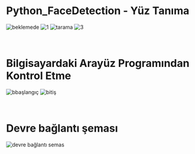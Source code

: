 # Python_FaceDetection - Yüz Tanıma
![beklemede](https://user-images.githubusercontent.com/47866774/103171152-dc95e680-485a-11eb-84cf-b0863ec7ab5e.png)
![1](https://user-images.githubusercontent.com/47866774/103171143-d0118e00-485a-11eb-82cc-7eac6a4ad933.png)
![tarama](https://user-images.githubusercontent.com/47866774/103171157-e0296d80-485a-11eb-891f-82a57e742004.png)
![3](https://user-images.githubusercontent.com/47866774/103171147-d4d64200-485a-11eb-8d3f-33374d4e66eb.png)
<br/><br/><br/>

# Bilgisayardaki Arayüz Programından Kontrol Etme
![bbaşlangıç](https://user-images.githubusercontent.com/47866774/103171151-db64b980-485a-11eb-8a2e-bff34fc2bdcf.png)
![bitiş](https://user-images.githubusercontent.com/47866774/103171154-ddc71380-485a-11eb-84fb-259e5c26cafd.png)
<br/><br/><br/>

# Devre bağlantı şeması
![devre bağlantı semas](https://user-images.githubusercontent.com/47866774/103171155-def84080-485a-11eb-8f9f-74989c76e00d.png)



